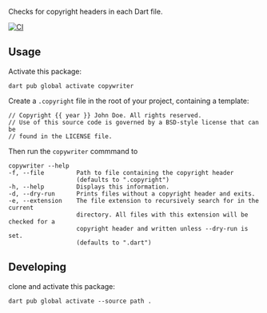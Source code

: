 Checks for copyright headers in each Dart file.

[![CI](https://github.com/johnpryan/copywriter/workflows/Dart%20CI/badge.svg)](https://github.com/johnpryan/copywriter/actions?query=branch%3Amaster)

## Usage

Activate this package:

```
dart pub global activate copywriter
```

Create a `.copyright` file in the root of your project, containing a template:

```
// Copyright {{ year }} John Doe. All rights reserved.
// Use of this source code is governed by a BSD-style license that can be
// found in the LICENSE file.
```

Then run the `copywriter` commmand to 

```
copywriter --help
-f, --file         Path to file containing the copyright header
                   (defaults to ".copyright")
-h, --help         Displays this information.
-d, --dry-run      Prints files without a copyright header and exits.
-e, --extension    The file extension to recursively search for in the current 
                   directory. All files with this extension will be checked for a
                   copyright header and written unless --dry-run is set.
                   (defaults to ".dart")
```

## Developing

clone and activate this package:

```
dart pub global activate --source path .
```
